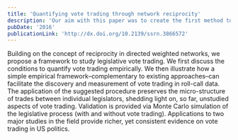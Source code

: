 ```yaml
---
title: 'Quantifying vote trading through network reciprocity'
description: 'Our aim with this paper was to create the first method to estimate vote trading in congresses using roll call data. We develop a network approach and succeed at providing the first large-scale estimates of vote trading and validating our results with previous micro-level studies.'
pubDate: '2016'
publicationLink: 'http://dx.doi.org/10.2139/ssrn.3866572'
---
```


Building on the concept of reciprocity in directed weighted networks, we propose a framework to study legislative vote trading. We first discuss the conditions to quantify vote trading empirically. We then illustrate how a simple empirical framework–complementary to existing approaches–can facilitate the discovery and measurement of vote trading in roll-call data. The application of the suggested procedure preserves the micro-structure of trades between individual legislators, shedding light on, so far, unstudied aspects of vote trading. Validation is provided via Monte Carlo simulation of the legislative process (with and without vote trading). Applications to two major studies in the field provide richer, yet consistent evidence on vote trading in US politics. 